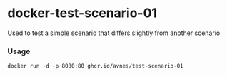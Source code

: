 # docker-test-scenario-01

Used to test a simple scenario that differs slightly from another scenario

### Usage

```
docker run -d -p 8080:80 ghcr.io/avnes/test-scenario-01
```
